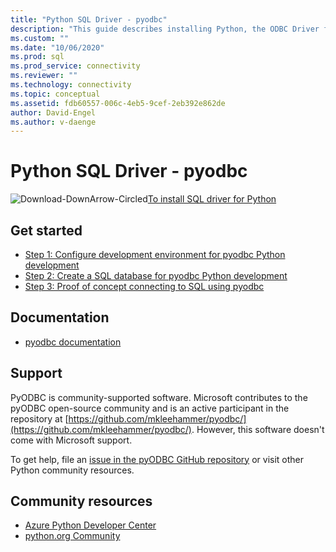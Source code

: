 ```yaml
---
title: "Python SQL Driver - pyodbc"
description: "This guide describes installing Python, the ODBC Driver for SQL Server, and pyodbc. Sample code shows how to connect to and interact with a SQL database."
ms.custom: ""
ms.date: "10/06/2020"
ms.prod: sql
ms.prod_service: connectivity
ms.reviewer: ""
ms.technology: connectivity
ms.topic: conceptual
ms.assetid: fdb60557-006c-4eb5-9cef-2eb392e862de
author: David-Engel
ms.author: v-daenge
---
```

# Python SQL Driver - pyodbc

![Download-DownArrow-Circled](../../../ssms/media/download-icon.png)[To install SQL driver for Python](../../sql-connection-libraries.md#anchor-20-drivers-relational-access)

## Get started

* [Step 1: Configure development environment for pyodbc Python development](step-1-configure-development-environment-for-pyodbc-python-development.md)  
* [Step 2: Create a SQL database for pyodbc Python development](step-2-create-a-sql-database-for-pyodbc-python-development.md)  
* [Step 3: Proof of concept connecting to SQL using pyodbc](step-3-proof-of-concept-connecting-to-sql-using-pyodbc.md)  

## Documentation

* [pyodbc documentation](https://mkleehammer.github.io/pyodbc/)  

## Support

PyODBC is community-supported software. Microsoft contributes to the pyODBC open-source community and is an active participant in the repository at [https://github.com/mkleehammer/pyodbc/](https://github.com/mkleehammer/pyodbc/). However, this software doesn't come with Microsoft support.

To get help, file an [issue in the pyODBC GitHub repository](https://github.com/mkleehammer/pyodbc/issues) or visit other Python community resources.

## Community resources

* [Azure Python Developer Center](https://azure.microsoft.com/develop/python/)  
* [python.org Community](https://www.python.org/community/)  

